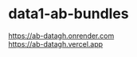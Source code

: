 # data1-ab-bundles
<a href="https://ab-datagh.onrender.com/">https://ab-datagh.onrender.com</a>
<br>
<a href="https://ab-datagh.vercel.app/">https://ab-datagh.vercel.app</a>
